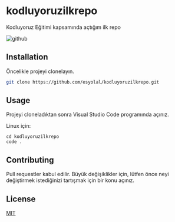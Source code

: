 # kodluyoruzilkrepo
Kodluyoruz Eğitimi kapsamında açtığım ilk repo

![github](figures/github.png)

## Installation

Öncelikle projeyi clonelayın.

```bash
git clone https://github.com/esyolal/kodluyoruzilkrepo.git
```

## Usage

Projeyi cloneladıktan sonra Visual Studio Code programında açınız.

Linux için:
```linux
cd kodluyoruzilkrepo
code .
```

## Contributing
Pull requestler kabul edilir. Büyük değişiklikler için, lütfen önce neyi değiştirmek istediğinizi tartışmak için bir konu açınız.


## License
[MIT](https://choosealicense.com/licenses/mit/)